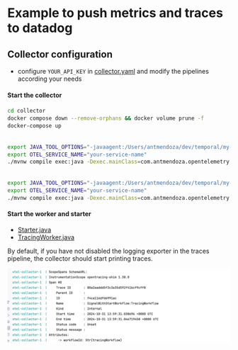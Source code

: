 
# Example to push metrics and traces to datadog

## Collector configuration

- configure `YOUR_API_KEY` in [collector.yaml](collector/collector.yaml) and modify the pipelines according your needs

#### Start the collector 

``` bash
cd collector
docker compose down --remove-orphans && docker volume prune -f
docker-compose up 
```

``` bash

export JAVA_TOOL_OPTIONS="-javaagent:/Users/antmendoza/dev/temporal/my-temporal-pocs/java/_9128/opentelemetry-javaagent.jar"
export OTEL_SERVICE_NAME="your-service-name"
./mvnw compile exec:java -Dexec.mainClass=com.antmendoza.opentelemetry.Starter

```


``` bash

export JAVA_TOOL_OPTIONS="-javaagent:/Users/antmendoza/dev/temporal/my-temporal-pocs/java/_9128/opentelemetry-javaagent.jar"
export OTEL_SERVICE_NAME="your-service-name"
./mvnw compile exec:java -Dexec.mainClass=com.antmendoza.opentelemetry.TracingWorker
```



#### Start the worker and starter
- [Starter.java](src/main/java/com/antmendoza/opentelemetry/Starter.java)
- [TracingWorker.java](src/main/java/com/antmendoza/opentelemetry/TracingWorker.java)

By default, if you have not disabled the logging exporter in the traces pipeline, the collector should start printing traces.

![img.png](img.png)




